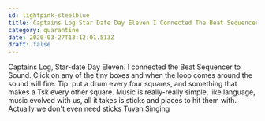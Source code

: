 ```yaml
---
id: lightpink-steelblue
title: Captains Log Star Date Day Eleven I Connected The Beat Sequencer To Sound Click On Any Of The Tiny Boxes And When The Loop Co
category: quarantine
date: 2020-03-27T13:12:01.513Z
draft: false
---
```


Captains Log, Star-date Day Eleven. I connected the Beat Sequencer to Sound. Click on any of the tiny boxes and when the loop comes around the sound will fire. Tip: put a drum every four squares, and something that makes a Tsk every other square. Music is really-really simple, like language, music evolved with us, all it takes is sticks and places to hit them with. Actually we don't even need sticks [Tuvan Singing][1]

[1]: https://youtu.be/V76psBrEypg?t=611
